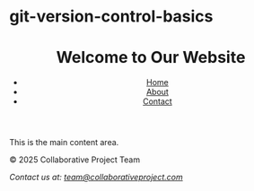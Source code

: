 # git-version-control-basics

<!DOCTYPE html>
<html lang="en">
<head>
    <meta charset="UTF-8">
    <meta name="viewport" content="width=device-width, initial-scale=1.0">
    <title>Collaborative Git Project</title>
</head>
<body>
    <header>
        <h1>Welcome to Our Website</h1>
        <nav>
            <ul>
                <li><a href="#home">Home</a></li>
                <li><a href="#about">About</a></li>
                <li><a href="#contact">Contact</a></li>
            </ul>
        </nav>
    </header>
    <main>
        <p>This is the main content area.</p>
    </main>
    <footer>
        <p>&copy; 2025 Collaborative Project Team</p>
        <address>
            Contact us at:
            <a href="mailto:team@collaborativeproject.com">team@collaborativeproject.com</a>
        </address>
    </footer>
</body>
</html>
